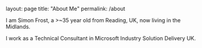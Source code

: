 layout: page
title: "About Me"
permalink: /about

I am Simon Frost, a >~35 year old from Reading, UK, now living in the Midlands.

I work as a Technical Consultant in Microsoft Industry Solution Delivery UK.